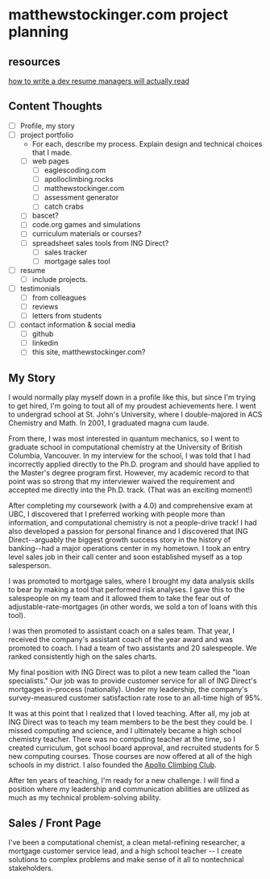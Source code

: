 # matthewstockinger.com project planning

## resources

[how to write a dev resume managers will actually read](https://www.freecodecamp.org/news/how-to-write-a-resume-that-works/)

## Content Thoughts
- [ ] Profile, my story
- [ ] project portfolio
    - For each, describe my process.  Explain design and technical choices that I made.
    - [ ] web pages
        - [ ] eaglescoding.com
        - [ ] apolloclimbing.rocks
        - [ ] matthewstockinger.com
        - [ ] assessment generator
        - [ ] catch crabs
    - [ ] bascet?   
    - [ ] code.org games and simulations
    - [ ] curriculum materials or courses?
    - [ ] spreadsheet sales tools from ING Direct?
        - [ ] sales tracker
        - [ ] mortgage sales tool
- [ ] resume
    - [ ] include projects.
- [ ] testimonials
    - [ ] from colleagues
    - [ ] reviews
    - [ ] letters from students
- [ ] contact information & social media
    - [ ] github
    - [ ] linkedin
    - [ ] this site, matthewstockinger.com?

## My Story
I would normally play myself down in a profile like this, but since I'm trying to get hired, I'm going to tout all of my proudest achievements here. I went to undergrad school at St. John's University, where I double-majored in ACS Chemistry and Math.  In 2001, I graduated magna cum laude.

From there, I was most interested in quantum mechanics, so I went to graduate school in computational chemistry at the University of British Columbia, Vancouver.  In my interview for the school, I was told that I had incorrectly applied directly to the Ph.D. program and should have applied to the Master's degree program first.  However, my academic record to that point was so strong that my interviewer waived the requirement and accepted me directly into the Ph.D. track.  (That was an exciting moment!)

After completing my coursework (with a 4.0) and comprehensive exam at UBC, I discovered that I preferred working with people more than information, and computational chemistry is not a people-drive track!  I had also developed a passion for personal finance and I discovered that ING Direct--arguably the biggest growth success story in the history of banking--had a major operations center in my hometown.  I took an entry level sales job in their call center and soon established myself as a top salesperson.

I was promoted to mortgage sales, where I brought my data analysis skills to bear by making a tool that performed risk analyses.  I gave this to the salespeople on my team and it allowed them to take the fear out of adjustable-rate-mortgages (in other words, we sold a ton of loans with this tool).

I was then promoted to assistant coach on a sales team.  That year, I received the company's assistant coach of the year award and was promoted to coach.  I had a team of two assistants and 20 salespeople.  We ranked consistently high on the sales charts.

My final position with ING Direct was to pilot a new team called the "loan specialists."  Our job was to provide customer service for all of ING Direct's mortgages in-process (nationally).  Under my leadership, the company's survey-measured customer satisfaction rate rose to an all-time high of 95%.

It was at this point that I realized that I loved teaching.  After all, my job at ING Direct was to teach my team members to be the best they could be.  I missed computing and science, and I ultimately became a high school chemistry teacher.  There was no computing teacher at the time, so I created curriculum, got school board approval, and recruited students for 5 new computing courses.  Those courses are now offered at all of the high schools in my district.  I also founded the [Apollo Climbing Club](https://apolloclimbing.rocks).

After ten years of teaching, I'm ready for a new challenge. I will find a position where my leadership and communication abilities are utilized as much as my technical problem-solving ability.

## Sales / Front Page

I've been a computational chemist, a clean metal-refining researcher, a mortgage customer service lead, and a high school teacher -- I create solutions to complex problems and make sense of it all to nontechnical stakeholders.